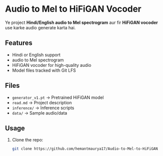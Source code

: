 # Audio to Mel to HiFiGAN Vocoder

Ye project **Hindi/English audio to Mel spectrogram** aur fir **HiFiGAN vocoder** use karke audio generate karta hai.

## Features
- Hindi or English support
- audio to Mel spectrogram
- HiFiGAN vocoder for high-quality audio
- Model files tracked with Git LFS

## Files
- `generator_v1.pt` → Pretrained HiFiGAN model
- `read.md` → Project description
- `inference/` → Inference scripts
- `data/` → Sample audio/data

## Usage
1. Clone the repo:
   ```bash
   git clone https://github.com/hemantmaurya17/Audio-to-Mel-to-HiFiGAN_vocoder.git
